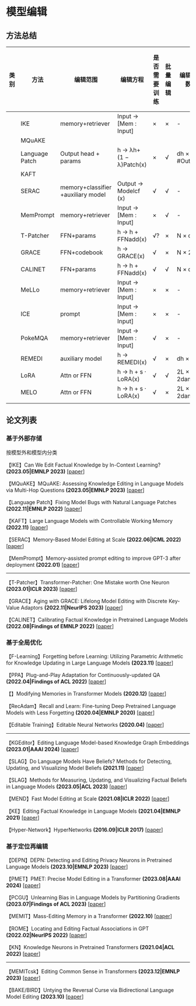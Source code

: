 # 模型编辑
## 方法总结
| 类别 | 方法 | 编辑范围 | 编辑方程 | 是否需要训练 | 批量编辑 | 编辑参数 | 保持架构？ | 只使用(xe,ye) | 单次非连续编辑 | 批量非连续编辑 | 单次连续编辑 | 批量连续编辑 | 扩展到大模型（>10B） |
| ------ | ------ | ------ | ------ | ------ | ------ | ------ | ------ | ------ | ------ | ------ | ------ | ------ | ------ |
|  | IKE | memory+retriever | Input → [Mem : Input] | × | × | - |  |  |  |  |  |  |
|  | MQuAKE |  |  |  |  |  |  |  |  |  |  |  |  |
|  | Language Patch | Output head + params | h → λh+ (1 − λ)Patch(x) | × | √ | dh × #Output |  |  |  |  |  |  |  |
|  | KAFT |  |  |  |  |  |  |  |  |  |  |  |  |
|  | SERAC | memory+classifier +auxiliary model | Output → Modelcf (x) | √ | √ | - | × | √ | √ | √ | √ | √ | √ |
|  | MemPrompt | memory+retriever | Input → [Mem : Input] | × | √ | - |  |  |  |  |  |  |  |
|  | T-Patcher | FFN+params | h → h + FFNadd(x) | √? | × | N × dh | × | × | √ | √ | √ | × | √ |
|  | GRACE | FFN+codebook | h → GRACE(x) | √ | × | N × 2dh | × | √ | √ | √ | √ | √ | √ |
|  | CALINET | FFN+params | h → h + FFNadd(x) | √ | √ | N × dh | √ | √ | √ | √ | × | × | √ |
|  | MeLLo | memory+retriever | Input → [Mem : Input] | × | × | - |  |  |  |  |  |  |  |
|  | ICE | prompt | Input → [Mem : Input] | × | × | - |  |  |  |  |  |  |  |
|  | PokeMQA | memory+retriever | Input → [Mem : Input] | √ | × | - |  |  |  |  |  |  |  |
|  | REMEDI | auxiliary model | h → REMEDI(x) | √ | × | dh × dh |  |  |  |  |  |  |  |
|  | LoRA | Attn or FFN | h → h + s · LoRA(x) | √ | √ | 2L × 2damdh |  |  |  |  |  |  |  |
|  | MELO | Attn or FFN | h → h + s · LoRA(x) | √ | × | 2L × 2damdh |  |  |  |  |  |  |  |
|  |  |  |  |  |  |  |  |  |  |  |  |  |  |

## 论文列表
### 基于外部存储
按模型外和模型内分类

【IKE】Can We Edit Factual Knowledge by In-Context Learning? **(2023.05|EMNLP 2023)** [[paper](https://arxiv.org/abs/2305.12740)]

【MQuAKE】MQuAKE: Assessing Knowledge Editing in Language Models via Multi-Hop Questions **(2023.05|EMNLP 2023)** [[paper](https://arxiv.org/abs/2305.14795)]

【Language Patch】Fixing Model Bugs with Natural Language Patches **(2022.11|EMNLP 2022)** [[paper](https://arxiv.org/abs/2211.03318)]

【KAFT】Large Language Models with Controllable Working Memory **(2022.11)** [[paper](https://arxiv.org/abs/2211.05110)]

【SERAC】Memory-Based Model Editing at Scale **(2022.06|ICML 2022)** [[paper](https://arxiv.org/abs/2206.06520)]

【MemPrompt】Memory-assisted prompt editing to improve GPT-3 after deployment **(2022.01)** [[paper](https://arxiv.org/abs/2201.06009)]

------

【T-Patcher】Transformer-Patcher: One Mistake worth One Neuron **(2023.01|ICLR 2023)** [[paper](https://arxiv.org/abs/2301.09785)]

【GRACE】Aging with GRACE: Lifelong Model Editing with Discrete Key-Value Adaptors **(2022.11|NeurIPS 2023)** [[paper](https://proceedings.neurips.cc/paper_files/paper/2023/hash/95b6e2ff961580e03c0a662a63a71812-Abstract-Conference.html)]

【CALINET】Calibrating Factual Knowledge in Pretrained Language Models **(2022.08|Findings of EMNLP 2022)** [[paper](https://arxiv.org/abs/2210.03329)]
### 基于全局优化
【F-Learning】Forgetting before Learning: Utilizing Parametric Arithmetic for Knowledge Updating in Large Language Models **(2023.11)** [[paper](https://arxiv.org/abs/2311.08011)]

【PPA】Plug-and-Play Adaptation for Continuously-updated QA **(2022.04|Findings of ACL 2022)** [[paper](https://arxiv.org/abs/2204.12785)]

【】Modifying Memories in Transformer Models **(2020.12)** [[paper](https://arxiv.org/abs/2012.00363)]

【RecAdam】Recall and Learn: Fine-tuning Deep Pretrained Language Models with Less Forgetting **(2020.04|EMNLP 2020)** [[paper](https://arxiv.org/abs/2004.12651)]

【Editable Training】Editable Neural Networks **(2020.04)** [[paper](https://arxiv.org/abs/2004.00345)]

------

【KGEditor】Editing Language Model-based Knowledge Graph Embeddings **(2023.01|AAAI 2024)** [[paper](https://arxiv.org/abs/2301.10405)]

【SLAG】Do Language Models Have Beliefs? Methods for Detecting, Updating, and Visualizing Model Beliefs **(2021.11)** [[paper](https://arxiv.org/abs/2111.13654)]

【SLAG】Methods for Measuring, Updating, and Visualizing Factual Beliefs in Language Models **(2023.05|ACL 2023)** [[paper](https://aclanthology.org/2023.eacl-main.199/)]

【MEND】Fast Model Editing at Scale **(2021.08|ICLR 2022)** [[paper](https://arxiv.org/abs/2110.11309)]

【KE】Editing Factual Knowledge in Language Models **(2021.04|EMNLP 2021)** [[paper](https://arxiv.org/abs/2104.08164)]

【Hyper-Network】HyperNetworks **(2016.09|ICLR 2017)** [[paper](https://arxiv.org/abs/1609.09106)]

### 基于定位再编辑
【DEPN】DEPN: Detecting and Editing Privacy Neurons in Pretrained Language Models **(2023.10|EMNLP 2023)** [[paper](https://arxiv.org/abs/2310.20138)]

【PMET】PMET: Precise Model Editing in a Transformer **(2023.08|AAAI 2024)** [[paper](https://arxiv.org/abs/2308.08742)]

【PCGU】Unlearning Bias in Language Models by Partitioning Gradients **(2023.07|Findings of ACL 2023)** [[paper](https://aclanthology.org/2023.findings-acl.375/)]

【MEMIT】Mass-Editing Memory in a Transformer **(2022.10)** [[paper](https://arxiv.org/abs/2210.07229)]

【ROME】Locating and Editing Factual Associations in GPT **(2022.02|NeurIPS 2022)** [[paper](https://arxiv.org/abs/2202.05262)]

【KN】Knowledge Neurons in Pretrained Transformers **(2021.04|ACL 2022)** [[paper](https://arxiv.org/abs/2104.08696)]

------

【MEMITcsk】Editing Common Sense in Transformers **(2023.12|EMNLP 2023)** [[paper](https://aclanthology.org/2023.emnlp-main.511/)]

【BAKE/BIRD】Untying the Reversal Curse via Bidirectional Language Model Editing **(2023.10)** [[paper](https://arxiv.org/abs/2310.10322)]

